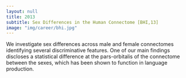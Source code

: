 ```yaml
---
layout: null
title: 2013
subtitle: Sex Differences in the Human Connectome [BHI,13]
image: "img/career/bhi.jpg"
---
```


We investigate sex differences across male and female connectomes identifying several discriminative features. One of our main findings discloses a statistical difference at the pars-orbitalis of the connectome between the sexes, which has been shown to function in language production.
